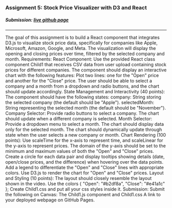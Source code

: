 ### Assignment 5: Stock Price Visualizer with D3 and React

##### Submission: [live github page](https://katherinj.github.io/DataVisualization/assignment5)

---

The goal of this assignment is to build a React component that integrates D3.js to visualize stock price data, specifically for companies like Apple, Microsoft, Amazon, Google, and Meta. The visualization will display the opening and closing prices over time, filtered by the selected company and month.
Requirements:
React Component:
Use the provided React class component Child1 that receives CSV data from user upload containing stock prices for different companies. The component should display an interactive chart with the following features:
Plot two lines: one for the "Open" price and another for the "Close" price.
The user should be able to select a company and a month from a dropdown and radio buttons, and the chart should update accordingly.
State Management and Interactivity (40 points):
The component should have the following states:
company: String storing the selected company (the default should be "Apple").
selectedMonth: String representing the selected month (the default should be "November").
Company Selector: Provide radio buttons to select a company. The chart should update when a different company is selected.
Month Selector: Provide a dropdown menu to select a month. The chart should display data only for the selected month.
The chart should dynamically update through state when the user selects a new company or month.
Chart Rendering (100 points):
Use scaleTime for the x-axis to represent time, and scaleLinear for the y-axis to represent prices. The domain of the y-axis should be set to the minimum and maximum values of both the "Open" and "Close" prices.
Create a circle for each data pair and display tooltips showing details (date, open/close prices, and the difference) when hovering over the data points.
Add a legend to differentiate the "Open" and "Close" lines with appropriate colors.
Use D3.js to render the chart for "Open" and "Close" prices.
Layout and Styling (10 points):
The layout should closely resemble the layout shown in the video.
Use the colors { "Open": "#b2df8a", "Close": "#e41a1c" };
Create Child1.css and put all your css styles inside it.
Submission: Submit the following on Canvas:
The Child1.js component and Child1.css
A link to your deployed webpage on GitHub Pages.
